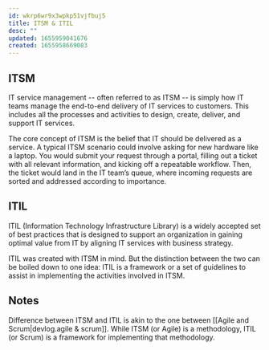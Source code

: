 ```yaml
---
id: wkrp6wr9x3wpkp51vjfbuj5
title: ITSM & ITIL
desc: ""
updated: 1655959041676
created: 1655958669083
---
```


## ITSM

IT service management -- often referred to as ITSM -- is simply how IT teams manage the end-to-end delivery of IT services to customers. This includes all the processes and activities to design, create, deliver, and support IT services.

The core concept of ITSM is the belief that IT should be delivered as a service. A typical ITSM scenario could involve asking for new hardware like a laptop. You would submit your request through a portal, filling out a ticket with all relevant information, and kicking off a repeatable workflow. Then, the ticket would land in the IT team’s queue, where incoming requests are sorted and addressed according to importance.

## ITIL

ITIL (Information Technology Infrastructure Library) is a widely accepted set of best practices that is designed to support an organization in gaining optimal value from IT by aligning IT services with business strategy.

ITIL was created with ITSM in mind. But the distinction between the two can be boiled down to one idea: ITIL is a framework or a set of guidelines to assist in implementing the activities involved in ITSM.

## Notes

Difference between ITSM and ITIL is akin to the one between [[Agile and Scrum|devlog.agile & scrum]]. While ITSM (or Agile) is a methodology, ITIL (or Scrum) is a framework for implementing that methodology.
